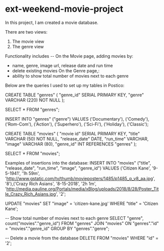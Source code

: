 # ext-weekend-movie-project

In this project, I am created a movie database. 

There are two views:
1. The movie view
2. The genre view


Functionality includes --
On the Movie page, adding movies by:
- name, genre, image url, release date and run time
- delete existing movies
On the Genre page,:
- ability to show total number of movies next to each genre

Below are the queries I used to set up my tables in Postico:

CREATE TABLE "genres" (
"genre_id" SERIAL PRIMARY KEY,
"genre" VARCHAR (220) NOT NULL
);

SELECT * FROM "genres";

INSERT INTO "genres" ("genre")
VALUES ('Documentary'), ('Comedy'), ('Rom-Com'), ('Action'), ('Superhero'), ('Sci-Fi'), ('Holiday'), ('Classic');

CREATE TABLE "movies" (
"movie id" SERIAL PRIMARY KEY,
"title" VARCHAR (50) NOT NULL,
"release_date" DATE,
"run_time" VARCHAR,
"image" VARCHAR (80),
"genre_id" INT REFERENCES "genres"
);

SELECT * FROM "movies";

Examples of insertions into the database:
INSERT INTO "movies" ("title", "release_date", "run_time", "image", "genre_id")
VALUES ('Citizen Kane', '9-5-1941', '1h 59m', 'http://www.gstatic.com/tv/thumb/movieposters/1485/p1485_p_v8_aa.jpg', '8'),('Crazy Rich Asians', '8-15-2018', '2h 1m', 'http://media.pauline.org/Portals/media/xBlog/uploads/2018/8/28/Poster_Title_Crazy_Rich_Asians.jpg', '2';

UPDATE "movies"
SET "image" = 'citizen-kane.jpg'
WHERE "title" = 'Citizen Kane';

-- Show total number of movies next to each genre
SELECT "genre", count("movies"."genre_id")
FROM "genres"
JOIN "movies"
ON "genres"."id" = "movies"."genre_id"
GROUP BY "genres"."genre";

-- Delete a movie from the database
DELETE FROM "movies"
WHERE "id" = '2';

